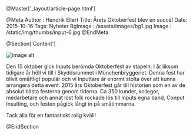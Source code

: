 @Master['_layout/article-page.html']

@Meta
Author : Hendrik Ellert
Title: Årets Oktoberfest blev en succé!
Date: 2015-10-16
Tags: Nyheter
BgImage : /assets/images/bg1.jpg
Image : /static/img/thumbs/input-6.jpg
@EndMeta

@Section['Content']

![image alt](/static/img/nyheter/Oktoberfesten2015Collage.png)


Den 15 oktober gick Inputs berömda Oktoberfest av stapeln. I år liksom tidigare år höll vi till i Skyddsrummet i Münchenbryggeriet. Denna fest har blivit omåttligt populär och vi Inputtare är enormt stolta över att kunna arrangera detta event. 2015 års Oktoberfest går till historien som en av de absolut bästa festerna genom tiderna.
Ca 350 kunder, kollegor, medarbetare och annat löst folk rockade lös till Inputs egna band, Conput Insulting, och festen pågick långt in på småtimmarna.

Tack alla för en fantastiskt rolig kväll!

@EndSection

